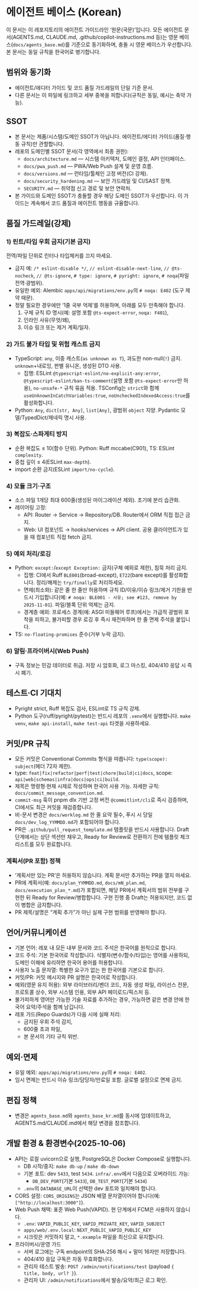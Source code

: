 # 에이전트 베이스 (Korean)

이 문서는 이 레포지토리의 에이전트 가이드라인 ‘원문(국문)’입니다. 모든 에이전트 문서(AGENTS.md, CLAUDE.md, .github/copilot-instructions.md 등)는 영문 베이스(`docs/agents_base.md`)를 기준으로 동기화하며, 충돌 시 영문 베이스가 우선합니다. 본 문서는 동일 규칙을 한국어로 병기합니다.

## 범위와 동기화
- 에이전트/에디터 가이드 및 코드 품질 가드레일의 단일 기준 문서.
- 다른 문서는 이 파일에 링크하고 세부 중복을 피합니다(규칙은 동일, 예시는 축약 가능).

## SSOT
- 본 문서는 제품/시스템/도메인 SSOT가 아닙니다. 에이전트/에디터 가이드(품질·행동 규칙)만 관할합니다.
- 레포의 도메인별 SSOT 문서(각 영역에서 최종 권한):
  - `docs/architecture.md` — 시스템 아키텍처, 도메인 결정, API 인터페이스.
  - `docs/pwa_push.md` — PWA/Web Push 설계 및 운영 흐름.
  - `docs/versions.md` — 런타임/툴체인 고정 버전(CI 강제).
  - `docs/security_hardening.md` — 보안 가드레일 및 CI/SAST 정책.
  - `SECURITY.md` — 취약점 신고 경로 및 보안 연락처.
- 본 가이드와 도메인 SSOT가 충돌할 경우 해당 도메인 SSOT가 우선합니다. 이 가이드는 계속해서 코드 품질과 에이전트 행동을 규율합니다.

## 품질 가드레일(강제)

### 1) 린트/타입 우회 금지(기본 금지)
전역/파일 단위로 린터나 타입체커를 끄지 마세요.
- 금지 예: `/* eslint-disable */`, `// eslint-disable-next-line`, `// @ts-nocheck`, `// @ts-ignore`, `# type: ignore`, `# pyright: ignore`, `# noqa`(파일 전역·광범위).
- 유일한 예외: Alembic `apps/api/migrations/env.py`의 `# noqa: E402` (도구 제약 때문).
- 정말 필요한 경우에만 ‘1줄 국부 억제’를 허용하며, 아래를 모두 만족해야 합니다.
  1) 구체 규칙 ID 명시(예: 설명 포함 `@ts-expect-error`, `noqa: F401`),
  2) 인라인 사유(무엇/왜),
  3) 이슈 링크 또는 제거 계획/일자.

### 2) 가드 불가 타입 및 위험 캐스트 금지
- TypeScript: `any`, 이중 캐스트(`as unknown as T`), 과도한 non-null(`!`) 금지. `unknown`+내로잉, 판별 유니온, 생성된 DTO 사용.
  - 집행: ESLint `@typescript-eslint/no-explicit-any:error`, `@typescript-eslint/ban-ts-comment`(설명 포함 `@ts-expect-error`만 허용), `no-unsafe-*` 규칙 묶음 적용. TSConfig는 `strict`와 함께 `useUnknownInCatchVariables:true`, `noUncheckedIndexedAccess:true`를 활성화합니다.
- Python: `Any`, `dict[str, Any]`, `list[Any]`, 광범위 `object` 지양. Pydantic 모델/TypedDict/제네릭 명시 사용.

### 3) 복잡도·스파게티 방지
- 순환 복잡도 ≤ 10(함수 단위). Python: Ruff mccabe(C901), TS: ESLint `complexity`.
- 중첩 깊이 ≤ 4(ESLint `max-depth`).
- import 순환 금지(ESLint `import/no-cycle`).

### 4) 모듈 크기·구조
- 소스 파일 1개당 최대 600줄(생성된 마이그레이션 제외). 초기에 분리 습관화.
- 레이어링 고정:
  - API: Router → Service → Repository/DB. Router에서 ORM 직접 접근 금지.
  - Web: UI 컴포넌트 → hooks/services → API client. 공용 클라이언트가 있을 때 컴포넌트 직접 fetch 금지.

### 5) 예외 처리/로깅
- Python: `except:`/`except Exception:` 금지(구체 예외로 제한), 침묵 처리 금지.
  - 집행: CI에서 Ruff `BLE001`(broad-except), `E722`(bare except)를 활성화합니다. 정리/해제는 `try/finally`로 처리하세요.
  - 면제(최소화): 같은 줄 한 줄만 허용하며 규칙 ID/이유/이슈 링크/제거 기한을 반드시 기입합니다(예: `# noqa: BLE001 - 사유; see #123, remove by 2025-11-01`). 파일/블록 단위 억제는 금지.
  - 경계층 예외: 프로세스 경계(예: ASGI 미들웨어 루프)에서는 가급적 광범위 포착을 피하고, 불가피할 경우 로깅 후 즉시 재전파하며 한 줄 면제 주석을 붙입니다.
- TS: `no-floating-promises` 준수(거부 누락 금지).

### 6) 알림·프라이버시(Web Push)
- 구독 정보는 민감 데이터로 취급. 저장 시 암호화, 로그 마스킹, 404/410 응답 시 즉시 폐기.

## 테스트·CI 기대치
- Pyright strict, Ruff 복잡도 검사, ESLint로 TS 규칙 강제.
- Python 도구(ruff/pyright/pytest)는 반드시 레포의 `.venv`에서 실행합니다. `make venv`, `make api-install`, `make test-api` 타겟을 사용하세요.

## 커밋/PR 규칙
- 모든 커밋은 Conventional Commits 형식을 따릅니다: `type(scope): subject`(헤더 72자 제한).
- type: `feat|fix|refactor|perf|test|chore|build|ci|docs`, scope: `api|web|schemas|infra|docs|ops|ci|build`.
- 제목은 명령형·현재 시제로 작성하며 한국어 사용 가능. 자세한 규칙: `docs/commit_message_convention.md`.
- `commit-msg` 훅이 pnpm dlx 기반 고정 버전 `@commitlint/cli`로 즉시 검증하며, CI에서도 최근 커밋을 재검증합니다.
- 비-문서 변경은 `docs/worklog.md` 한 줄 요약 필수, 푸시 시 당일 `docs/dev_log_YYMMDD.md`가 포함되어야 합니다.
 - PR은 `.github/pull_request_template.md` 템플릿을 반드시 사용합니다. Draft 단계에서는 상단 섹션만 채우고, Ready for Review로 전환하기 전에 템플릿 체크리스트를 모두 완료합니다.

### 계획서(PR 포함) 정책
- ‘계획서만 있는 PR’은 허용하지 않습니다. 계획 문서만 추가하는 PR을 열지 마세요.
- PR에 계획서(예: `docs/plan_YYMMDD.md`, `docs/mN_plan.md`, `docs/execution_plan_*.md`)가 포함되면, 해당 PR에서 계획서의 범위 전부를 구현한 뒤 Ready for Review/병합합니다. 구현 진행 중 Draft는 허용되지만, 코드 없이 병합은 금지합니다.
- PR 제목/설명은 “계획 추가”가 아닌 실제 구현 범위를 반영해야 합니다.

## 언어/커뮤니케이션
- 기본 언어: 레포 내 모든 내부 문서와 코드 주석은 한국어를 원칙으로 합니다.
- 코드 주석: 기본 한국어로 작성합니다. 식별자(변수/함수/타입)는 영어를 사용하되, 도메인 이해에 유리하면 한국어 용어를 허용합니다.
- 사용자 노출 문자열: 특별한 요구가 없는 한 한국어를 기본으로 합니다.
- 커밋/PR: 커밋 메시지와 PR 설명은 한국어로 작성합니다.
- 예외(영문 유지 허용): 외부 라이브러리/벤더 코드, 자동 생성 파일, 라이선스 전문, 프로토콜 상수, 외부 시스템 인용, 외부 API 페이로드/픽스처 등.
- 불가피하게 영어만 가능한 기술 자료를 추가하는 경우, 가능하면 같은 변경 안에 한국어 요약/주석을 함께 남깁니다.
- 레포 가드(Repo Guards)가 다음 시에 실패 처리:
  - 금지된 우회 주석 감지,
  - 600줄 초과 파일,
  - 본 문서의 기타 규칙 위반.

## 예외·면제
- 유일 예외: `apps/api/migrations/env.py`의 `# noqa: E402`.
- 임시 면제는 반드시 이슈 링크/담당자/만료일 포함. 글로벌 설정으로 면제 금지.

## 편집 정책
- 변경은 `agents_base.md`와 `agents_base_kr.md`를 동시에 업데이트하고, AGENTS.md/CLAUDE.md에서 해당 변경을 참조합니다.

## 개발 환경 & 환경변수(2025‑10‑06)
- API는 로컬 uvicorn으로 실행, PostgreSQL은 Docker Compose로 실행합니다.
  - DB 시작/중지: `make db-up` / `make db-down`
  - 기본 포트: dev `5433`, test `5434`. `infra/.env`에서 다음으로 오버라이드 가능:
    - `DB_DEV_PORT`(기본 `5433`), `DB_TEST_PORT`(기본 `5434`)
  - `.env`의 `DATABASE_URL`이 선택한 dev 포트와 일치해야 합니다.
- CORS 설정: `CORS_ORIGINS`는 JSON 배열 문자열이어야 합니다(예: `["http://localhost:3000"]`).
- Web Push 채택: 표준 Web Push(VAPID). 현 단계에서 FCM은 사용하지 않습니다.
  - `.env`: `VAPID_PUBLIC_KEY`, `VAPID_PRIVATE_KEY`, `VAPID_SUBJECT`
  - `apps/web/.env.local`: `NEXT_PUBLIC_VAPID_PUBLIC_KEY`
  - 시크릿은 커밋하지 말고, `*.example` 파일을 최신으로 유지합니다.
- 프라이버시/운영 가드
  - 서버 로그에는 구독 endpoint의 SHA‑256 해시 + 말미 16자만 저장합니다.
  - 404/410 응답 구독은 자동 무효화합니다.
  - 관리자 테스트 발송: `POST /admin/notifications/test` (payload `{ title, body, url? }`).
  - 관리자 UI: `/admin/notifications`에서 발송/요약/최근 로그 확인.
